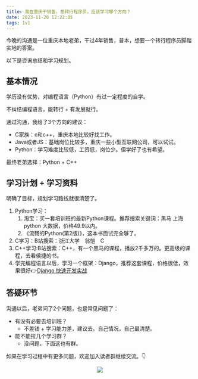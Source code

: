 ```yaml
---
title: 我在重庆干销售，想转行程序员，应该学习哪个方向？
date: 2023-11-20 12:22:05
tags: 1v1
---
```


今晚的沟通是一位重庆本地老弟，干过4年销售，普本，想要一个转行程序员脚踏实地的答案。

以下是咨询总结和学习规划。

## 基本情况

学历没有优势，对编程语言（Python）有过一定程度的自学。

不纠结编程语言，能转行 + 有发展就行。

通过沟通，我给了3个方向的建议：

- C家族：c和c++，重庆本地比较好找工作。
- Java或者JS：基础岗位比较多，重庆一些小型互联网公司，可以试试。
- Python：学习难度比较低，工资低，岗位少。但学好了也有希望。


最终老弟选择：Python + C++

## 学习计划 + 学习资料

明确了目标，规划学习路线就很清楚了。

1. Python学习：
   1. 淘宝：买一套培训班的最新Python课程。推荐搜索关键词：黑马 上海 python 大数据，价格49.9以内。
   2. 《流畅的Python(第2版)》，这本书面试完全够了。
2. C学习：B站搜索：浙江大学　翁恺　C
3. C++学习:B站搜索：C++，有一个黑马的课程，播放2千多万的。更高级的课程，去看侯捷的书。
4. 学完编程语言以后，学习一个框架：Django，推荐这套课程，价格很低，效果很好👉[Django 快速开发实战](http://gk.link/a/12dua)

## 答疑环节

沟通以后，老弟问了2个问题，也是常见问题了：
- 有没有必要去培训班？
  - 不差钱 + 学习能力差，建议去。自己情况，自己最清楚。
- 能不能拉几个学习群？
  - 没问题，下面这也有群。

如果在学习过程中有更多问题，欢迎加入读者群继续交流。👇

<!-- more -->
<p align="center" id='免费技术群'>
    <img src="https://cos.python-office.com/group%2Ffree-group.jpg"/>
    </a>   
</p>

